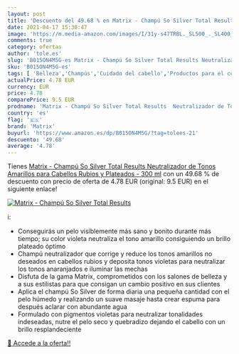 ```yaml
---
layout: post
title: 'Descuento del 49.68 % en Matrix - Champú So Silver Total Results '
date: 2021-04-17 15:30:47
image: 'https://m.media-amazon.com/images/I/31y-s47TRBL._SL500_._SL400_.jpg'
comments: true
category: ofertas
author: 'tole.es'
slug: 'B015ON4M5G-es Matrix - Champú So Silver Total Results Neutralizador de...'
sku: 'B015ON4M5G-es'
tags: [ 'Belleza','Champús','Cuidado del cabello','Productos para el cuidado del cabello','champú','matrix', ]
actualPrice: 4.78 EUR
currency: EUR
price: 4.78
comparePrice: 9.5 EUR
prodname: 'Matrix - Champú So Silver Total Results  Neutralizador de Tonos Amarillos para Cabellos Rubios y Plateados - 300 ml'
country: 'es'
flag: '🇪🇸'
brand: 'Matrix'
buyurl: 'https://www.amazon.es/dp/B015ON4M5G/?tag=tolees-21'
descuento: '49.68'
average: '4.78'
---
```


Tienes [Matrix - Champú So Silver Total Results  Neutralizador de Tonos Amarillos para Cabellos Rubios y Plateados - 300 ml](https://www.amazon.es/dp/B015ON4M5G/?tag=tolees-21) con un 49.68 % de descuento con precio de oferta de 4.78 EUR (original: 9.5 EUR) en el siguiente enlace!

[![Matrix - Champú So Silver Total Results ](https://m.media-amazon.com/images/I/31y-s47TRBL._SL500_._SL400_.jpg)](https://www.amazon.es/dp/B015ON4M5G/?tag=tolees-21)

ℹ️:

- Conseguirás un pelo visiblemente más sano y bonito durante más tiempo; su color violeta neutraliza el tono amarillo consiguiendo un brillo plateado óptimo
- Champú neutralizador que corrige y reduce los tonos amarillos no deseados en cabellos rubios y deposita tonos violetas para neutralizar los tonos anaranjados e iluminar las mechas
- Disfuta de la gama Matrix, comprometidos con los salones de belleza y a sus estilistas para que consigan un cambio positivo en sus clientes
- Aplica el champú So Silver de forma diaria una pequeña cantidad con el pelo húmedo y realizando un suave masaje hasta crear espuma para después aclarar con abundante agua
- Formulado con pigmentos violetas para neutralizar tonalidades indeseadas, nutre el pelo seco y quebradizo dejando el cabello con un brillo resplandeciente

[🛒 Accede a la oferta!!](https://www.amazon.es/dp/B015ON4M5G/?tag=tolees-21)
